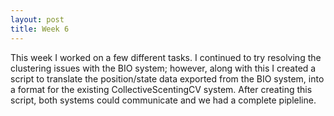 ```yaml
---
layout: post
title: Week 6
---
```


This week I worked on a few different tasks. I continued to try resolving the clustering issues with the BIO system; however, along with this I created a script to translate the position/state data exported from the BIO system, into a format for the existing CollectiveScentingCV system. After creating this script, both systems could communicate and we had a complete pipleline.
